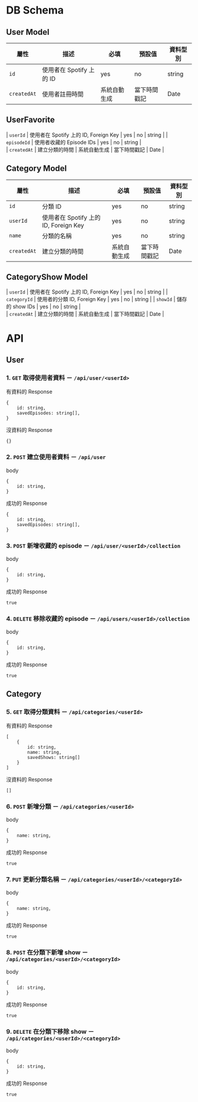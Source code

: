# DB Schema
## User Model
| 屬性 | 描述 | 必填 | 預設值 | 資料型別 |   
| --- | --- | --- | --- | --- |     
| `id` | 使用者在 Spotify 上的 ID | yes | no | string |     
| `createdAt` | 使用者註冊時間 | 系統自動生成 | 當下時間戳記	 | Date |	   

## UserFavorite
| `userId` | 使用者在 Spotify 上的 ID, Foreign Key | yes | no | string |
| `episodeId` | 使用者收藏的 Episode IDs | yes | no | string |   
| `createdAt` | 建立分類的時間 | 系統自動生成 | 當下時間戳記 | Date |	

## Category Model
| 屬性 | 描述 | 必填 | 預設值 | 資料型別 |
| --- | --- | --- | --- | --- |
| `id` | 分類 ID | yes | no | string |
| `userId` | 使用者在 Spotify 上的 ID, Foreign Key | yes | no | string |
| `name` | 分類的名稱 | yes | no | string |
| `createdAt` | 建立分類的時間 | 系統自動生成 | 當下時間戳記 | Date |	

## CategoryShow Model
| `userId` | 使用者在 Spotify 上的 ID, Foreign Key | yes | no | string |
| `categoryId` | 使用者的分類 ID, Foreign Key | yes | no | string |
| `showId` | 儲存的 show IDs | yes | no | string |   
| `createdAt` | 建立分類的時間 | 系統自動生成 | 當下時間戳記 | Date |	


# API

## User
### 1. `GET` 取得使用者資料 － `/api/user/<userId>`

有資料的 Response
```
{
    id: string,
    savedEpisodes: string[],
}
```

沒資料的 Response
```
{}
```

### 2. `POST` 建立使用者資料 － `/api/user`

body
```
{
    id: string, 
}
```

成功的 Response
```
{
    id: string,
    savedEpisodes: string[],
}
```

### 3. `POST` 新增收藏的 episode － `/api/user/<userId>/collection`

body
```
{
    id: string, 
}
```
成功的 Response
```
true
```

### 4. `DELETE` 移除收藏的 episode － `/api/users/<userId>/collection`

body
```
{
    id: string, 
}
```
成功的 Response
```
true
```

## Category
### 5. `GET` 取得分類資料 － `/api/categories/<userId>`

有資料的 Response
```
[
    {
        id: string,
        name: string,
        savedShows: string[]
    }
]
```

沒資料的 Response
```
[]
```

### 6. `POST` 新增分類 － `/api/categories/<userId>`

body
```
{
    name: string, 
}
```
成功的 Response
```
true
```

### 7. `PUT` 更新分類名稱 － `/api/categories/<userId>/<categoryId>`

body
```
{
    name: string, 
}
```
成功的 Response
```
true
```

### 8. `POST` 在分類下新增 show － `/api/categories/<userId>/<categoryId>`

body
```
{
    id: string, 
}
```
成功的 Response
```
true
```

### 9. `DELETE` 在分類下移除 show － `/api/categories/<userId>/<categoryId>`

body
```
{
    id: string, 
}
```
成功的 Response
```
true
```

